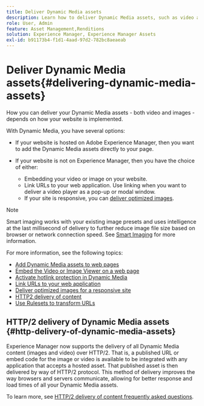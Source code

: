 ```yaml
---
title: Deliver Dynamic Media assets
description: Learn how to deliver Dynamic Media assets, such as video and images, to your web pages.
role: User, Admin
feature: Asset Management,Renditions
solution: Experience Manager, Experience Manager Assets
exl-id: b91173b4-f1d1-4aad-97d2-782bc8aeaeab
---
```

# Deliver Dynamic Media assets{#delivering-dynamic-media-assets}

How you can deliver your Dynamic Media assets - both video and images - depends on how your website is implemented.

With Dynamic Media, you have several options:

* If your website is hosted on Adobe Experience Manager, then you want to add the Dynamic Media assets directly to your page.
* If your website is not on Experience Manager, then you have the choice of either:

  * Embedding your video or image on your website.
  * Link URLs to your web application. Use linking when you want to deliver a video player as a pop-up or modal window.
  * If your site is responsive, you can [deliver optimized images](/help/assets/responsive-site.md).

>[!NOTE]
>
>Smart imaging works with your existing image presets and uses intelligence at the last millisecond of delivery to further reduce image file size based on browser or network connection speed. See [Smart Imaging](/help/assets/imaging-faq.md) for more information.

For more information, see the following topics:

* [Add Dynamic Media assets to web pages](/help/assets/adding-dynamic-media-assets-to-pages.md)
* [Embed the Video or Image Viewer on a web page](/help/assets/embed-code.md)
* [Activate hotlink protection in Dynamic Media](/help/assets/hotlink-protection.md)
* [Link URLs to your web application](/help/assets/linking-urls-to-yourwebapplication.md)
* [Deliver optimized images for a responsive site](/help/assets/responsive-site.md)
* [HTTP2 delivery of content](/help/assets/http2.md)
* [Use Rulesets to transform URLs](/help/assets/using-rulesets-to-transform-urls.md)

## HTTP/2 delivery of Dynamic Media assets {#http-delivery-of-dynamic-media-assets}

Experience Manager now supports the delivery of all Dynamic Media content (images and video) over HTTP/2. That is, a published URL or embed code for the image or video is available to be integrated with any application that accepts a hosted asset. That published asset is then delivered by way of HTTP/2 protocol. This method of delivery improves the way browsers and servers communicate, allowing for better response and load times of all your Dynamic Media assets.

To learn more, see [HTTP/2 delivery of content frequently asked questions](/help/sites-administering/scene7-http2faq.md).

